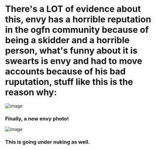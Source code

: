 # There's a LOT of evidence about this, envy has a horrible reputation in the ogfn community because of being a skidder and a horrible person, what's funny about it is swearts is envy and had to move accounts because of his bad ruputation, stuff like this is the reason why:
![image](https://github.com/user-attachments/assets/509b6647-206b-4f39-bff1-fb769b115989)
### Finally, a new envy photo!
![image](https://github.com/user-attachments/assets/e7607253-9748-443f-a36d-00a8cdfec226)
### This is going under nuking as well.
